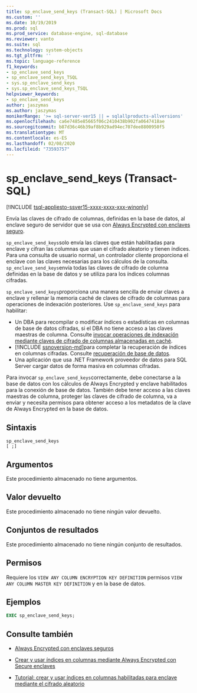 ```yaml
---
title: sp_enclave_send_keys (Transact-SQL) | Microsoft Docs
ms.custom: ''
ms.date: 10/19/2019
ms.prod: sql
ms.prod_service: database-engine, sql-database
ms.reviewer: vanto
ms.suite: sql
ms.technology: system-objects
ms.tgt_pltfrm: ''
ms.topic: language-reference
f1_keywords:
- sp_enclave_send_keys
- sp_enclave_send_keys_TSQL
- sys.sp_enclave_send_keys
- sys.sp_enclave_send_keys_TSQL
helpviewer_keywords:
- sp_enclave_send_keys
author: jaszymas
ms.author: jaszymas
monikerRange: '>= sql-server-ver15 || = sqlallproducts-allversions'
ms.openlocfilehash: ca6e7485e85665f06c2410438b902fa0647418ae
ms.sourcegitcommit: b87d36c46b39af8b929ad94ec707dee8800950f5
ms.translationtype: MT
ms.contentlocale: es-ES
ms.lasthandoff: 02/08/2020
ms.locfileid: "73593757"
---
```

# <a name="sp_enclave_send_keys-transact-sql"></a>sp_enclave_send_keys (Transact-SQL)
[!INCLUDE [tsql-appliesto-ssver15-xxxx-xxxx-xxx-winonly](../../includes/tsql-appliesto-ssver15-xxxx-xxxx-xxx-winonly.md)]

Envía las claves de cifrado de columnas, definidas en la base de datos, al enclave seguro de servidor que se usa con [Always Encrypted con enclaves seguro](../security/encryption/always-encrypted-enclaves.md).

`sp_enclave_send_keys`solo envía las claves que están habilitadas para enclave y cifran las columnas que usan el cifrado aleatorio y tienen índices. Para una consulta de usuario normal, un controlador cliente proporciona el enclave con las claves necesarias para los cálculos de la consulta. `sp_enclave_send_keys`envía todas las claves de cifrado de columna definidas en la base de datos y se utiliza para los índices columnas cifradas. 

`sp_enclave_send_keys`proporciona una manera sencilla de enviar claves a enclave y rellenar la memoria caché de claves de cifrado de columnas para operaciones de indexación posteriores. Use `sp_enclave_send_keys` para habilitar:
- Un DBA para recompilar o modificar índices o estadísticas en columnas de base de datos cifradas, si el DBA no tiene acceso a las claves maestras de columna. Consulte [invocar operaciones de indexación mediante claves de cifrado de columnas almacenadas en caché](../security/encryption/always-encrypted-enclaves-create-use-indexes.md#invoke-indexing-operations-using-cached-column-encryption-keys).
- [!INCLUDE [ssnoversion-md](../../includes/ssnoversion-md.md)]para completar la recuperación de índices en columnas cifradas. Consulte [recuperación de base de datos](../security/encryption/always-encrypted-enclaves.md#database-recovery).
- Una aplicación que usa .NET Framework proveedor de datos para SQL Server cargar datos de forma masiva en columnas cifradas.

Para invocar `sp_enclave_send_keys`correctamente, debe conectarse a la base de datos con los cálculos de Always Encrypted y enclave habilitados para la conexión de base de datos. También debe tener acceso a las claves maestras de columna, proteger las claves de cifrado de columna, va a enviar y necesita permisos para obtener acceso a los metadatos de la clave de Always Encrypted en la base de datos. 

## <a name="syntax"></a>Sintaxis  
  
```
sp_enclave_send_keys
[ ;]  
```

## <a name="arguments"></a>Argumentos

Este procedimiento almacenado no tiene argumentos.

## <a name="return-value"></a>Valor devuelto

Este procedimiento almacenado no tiene ningún valor devuelto.
  
## <a name="result-sets"></a>Conjuntos de resultados

Este procedimiento almacenado no tiene ningún conjunto de resultados.
  
## <a name="permissions"></a>Permisos

 Requiere los `VIEW ANY COLUMN ENCRYPTION KEY DEFINITION` permisos `VIEW ANY COLUMN MASTER KEY DEFINITION` y en la base de datos.  
  
## <a name="examples"></a>Ejemplos  
  
```sql
EXEC sp_enclave_send_keys;  
```

## <a name="see-also"></a>Consulte también
- [Always Encrypted con enclaves seguros](../security/encryption/always-encrypted-enclaves.md) 
 
- [Crear y usar índices en columnas mediante Always Encrypted con Secure enclaves](../security/encryption/always-encrypted-enclaves-create-use-indexes.md)

- [Tutorial: crear y usar índices en columnas habilitadas para enclave mediante el cifrado aleatorio](../security/tutorial-creating-using-indexes-on-enclave-enabled-columns-using-randomized-encryption.md)
